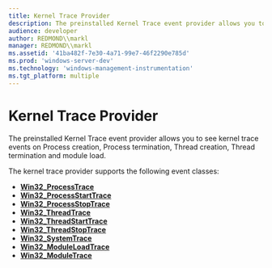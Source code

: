 ```yaml
---
title: Kernel Trace Provider
description: The preinstalled Kernel Trace event provider allows you to see kernel trace events on Process creation, Process termination, Thread creation, Thread termination and module load.
audience: developer
author: REDMOND\\markl
manager: REDMOND\\markl
ms.assetid: '41ba482f-7e30-4a71-99e7-46f2290e785d'
ms.prod: 'windows-server-dev'
ms.technology: 'windows-management-instrumentation'
ms.tgt_platform: multiple
---
```


# Kernel Trace Provider

The preinstalled Kernel Trace event provider allows you to see kernel trace events on Process creation, Process termination, Thread creation, Thread termination and module load.

The kernel trace provider supports the following event classes:

-   [**Win32\_ProcessTrace**](win32-processtrace.md)
-   [**Win32\_ProcessStartTrace**](win32-processstarttrace.md)
-   [**Win32\_ProcessStopTrace**](win32-processstoptrace.md)
-   [**Win32\_ThreadTrace**](win32-threadtrace.md)
-   [**Win32\_ThreadStartTrace**](win32-threadstarttrace.md)
-   [**Win32\_ThreadStopTrace**](win32-threadstoptrace.md)
-   [**Win32\_SystemTrace**](win32-systemtrace.md)
-   [**Win32\_ModuleLoadTrace**](win32-moduleloadtrace.md)
-   [**Win32\_ModuleTrace**](win32-moduletrace.md)

 

 




